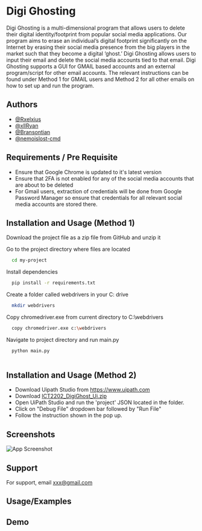 
# Digi Ghosting

Digi Ghosting is a multi-dimensional program that allows users to delete their digital identity/footprint from popular social media applications. Our program aims to erase an individual’s digital footprint significantly on the Internet by erasing their social media presence from the big players in the market such that they become a digital ‘ghost.’  Digi Ghosting allows users to input their email and delete the social media accounts tied to that email. Digi Ghosting supports a GUI for GMAIL based accounts and an external program/script for other email accounts. The relevant instructions can be found under Method 1 for GMAIL users and Method 2 for all other emails on how to set up and run the program.


## Authors

- [@Rxelxius](https://github.com/Rxelxius)
- [@xllRyan](https://github.com/xllRyan)
- [@Bransontian](https://github.com/Bransontian)
- [@nemoislost-cmd](https://github.com/nemoislost-cmd)


## Requirements / Pre Requisite
- Ensure that Google Chrome is updated to it's latest version
- Ensure that 2FA is not enabled for any of the social media accounts that are about to be deleted
- For Gmail users, extraction of credentials will be done from Google Password Manager so ensure that credentials for all relevant social media accounts are stored there.

## Installation and Usage  (Method 1)


Download the project file as a zip file from GitHub and unzip it 

Go to the project directory where files are located

```bash
  cd my-project
```

Install dependencies

```bash
  pip install -r requirements.txt
```

Create a folder called webdrivers in your C: drive 

```bash
  mkdir webdrivers
```

Copy chromedriver.exe from current directory to C:\webdrivers

```bash
  copy chromedriver.exe c:\webdrivers
```


Navigate to project directory and run main.py

```bash
  python main.py
  
```

## Installation and Usage (Method 2) 

- Download Uipath Studio from https://www.uipath.com
- Download [ICT2202_DigiGhost_Ui.zip](https://github.com/nemoislost-cmd/2202-DF-DigiGhosting/raw/main/ICT2202_DigiGhost_Ui.zip)
- Open UiPath Studio and run the 'project' JSON located in the folder.
- Click on "Debug File" dropdown bar followed by "Run File"
- Follow the instruction shown in the pop up.
## Screenshots

![App Screenshot](https://via.placeholder.com/468x300?text=App+Screenshot+Here)


## Support

For support, email xxx@gmail.com


## Usage/Examples



## Demo






